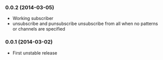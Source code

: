 ### 0.0.2 (2014-03-05)

  * Working subscriber
  * unsubscribe and punsubscribe unsubscribe from all when no patterns or
    channels are specified

### 0.0.1 (2014-03-02)

  * First unstable release
